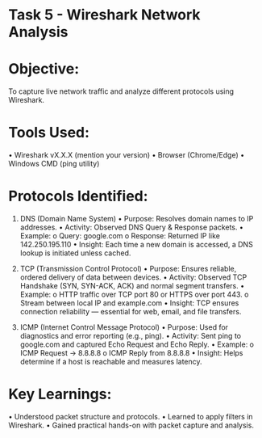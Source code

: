 # Task 5 - Wireshark Network Analysis

# Objective:
To capture live network traffic and analyze different protocols using Wireshark.

# Tools Used:
  •	Wireshark vX.X.X (mention your version)
  •	Browser (Chrome/Edge)
  •	Windows CMD (ping utility)

# Protocols Identified:
  1. DNS (Domain Name System)
    •	Purpose: Resolves domain names to IP addresses.
    •	Activity: Observed DNS Query & Response packets.
    •	Example:
      o	Query: google.com
      o	Response: Returned IP like 142.250.195.110
    •	Insight: Each time a new domain is accessed, a DNS lookup is initiated unless cached.

  2. TCP (Transmission Control Protocol)
    •	Purpose: Ensures reliable, ordered delivery of data between devices.
    •	Activity: Observed TCP Handshake (SYN, SYN-ACK, ACK) and normal segment transfers.
    •	Example:
      o	HTTP traffic over TCP port 80 or HTTPS over port 443.
      o	Stream between local IP and example.com
    •	Insight: TCP ensures connection reliability — essential for web, email, and file transfers.

  3. ICMP (Internet Control Message Protocol)
    •	Purpose: Used for diagnostics and error reporting (e.g., ping).
    •	Activity: Sent ping to google.com and captured Echo Request and Echo Reply.
    •	Example:
      o	ICMP Request → 8.8.8.8
      o	ICMP Reply from 8.8.8.8
    •	Insight: Helps determine if a host is reachable and measures latency.

# Key Learnings:
  •	Understood packet structure and protocols.
  •	Learned to apply filters in Wireshark.
  •	Gained practical hands-on with packet capture and analysis.
